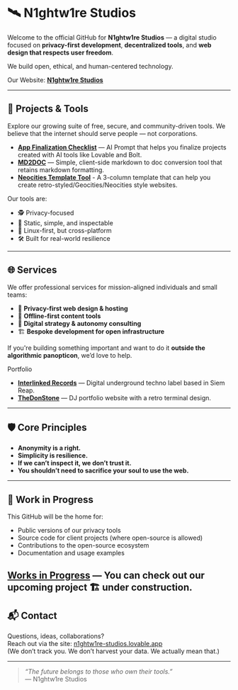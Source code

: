 # 🛰️ N1ghtw1re Studios

Welcome to the official GitHub for **N1ghtw1re Studios** — a digital studio focused on **privacy-first development**, **decentralized tools**, and **web design that respects user freedom**.

We build open, ethical, and human-centered technology.

Our Website: **[N1ghtw1re Studios](https://n1ghtw1re-studios.lovable.app)**

---

## 🧰 Projects & Tools

Explore our growing suite of free, secure, and community-driven tools. We believe that the internet should serve people — not corporations.

- **[App Finalization Checklist]([https://deft-blancmange-70482c.netlify.app/](https://github.com/n1ghtw1re/app-finalization-checklist))** — AI Prompt that helps you finalize projects created with AI tools like Lovable and Bolt.
- **[MD2DOC](https://deft-blancmange-70482c.netlify.app/)** — Simple, client-side markdown to doc conversion tool that retains markdown formatting.
- **[Neocities Template Tool](https://github.com/n1ghtw1re/Neocities_Template_Tool)** - A 3-column template that can help you create retro-styled/Geocities/Neocities style websites.

Our tools are:
- 🕵️ Privacy-focused
- 🧱 Static, simple, and inspectable
- 🐧 Linux-first, but cross-platform
- 🛠️ Built for real-world resilience

---

## 🌐 Services

We offer professional services for mission-aligned individuals and small teams:
- 🔐 **Privacy-first web design & hosting**
- 💾 **Offline-first content tools**
- 🧠 **Digital strategy & autonomy consulting**
- 🏗️ **Bespoke development for open infrastructure**

If you're building something important and want to do it **outside the algorithmic panopticon**, we’d love to help.

Portfolio
- **[Interlinked Records](https://interlinked-records.lovable.app/)** — Digital underground techno label based in Siem Reap.
- **[TheDonStone](https://thedonstone.lovable.app/)** — DJ portfolio website with a retro terminal design.  
---

## 🛡️ Core Principles

- **Anonymity is a right.**
- **Simplicity is resilience.**
- **If we can’t inspect it, we don’t trust it.**
- **You shouldn’t need to sacrifice your soul to use the web.**

---

## 🚧 Work in Progress

This GitHub will be the home for:
- Public versions of our privacy tools
- Source code for client projects (where open-source is allowed)
- Contributions to the open-source ecosystem
- Documentation and usage examples

**[Works in Progress](https://github.com/stars/n1ghtw1re/lists/n1ghtw1re-in-progress)** — You can check out our upcoming project 🏗️ under construction.
---

## 📬 Contact

Questions, ideas, collaborations?  
Reach out via the site: [n1ghtw1re-studios.lovable.app](https://n1ghtw1re-studios.lovable.app/)  
(We don’t track you. We don’t harvest your data. We actually mean that.)

---

> _“The future belongs to those who own their tools.”_  
> — N1ghtw1re Studios

